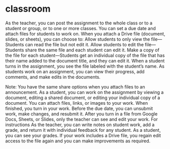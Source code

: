 # classroom
As the teacher, you can post the assignment to the whole class or to a student or group, or to one or more classes. You can set a due date and attach files for students to work on.
When you attach a Drive file (document, slides, or sheets), you can choose to:
Allow students to only view the file—Students can read the file but not edit it.
Allow students to edit the file—Students share the same file and each student can edit it.
Make a copy of the file for each student—Students get an individual copy of the file that has their name added to the document title, and they can edit it. When a student turns in the assignment, you see the file labeled with the student’s name.
As students work on an assignment, you can view their progress, add comments, and make edits in the documents.

Note: You have the same share options when you attach files to an announcement.
As a student, you can work on the assignment by viewing a document, editing a shared document, or editing your individual copy of a document. You can attach files, links, or images to your work. When finished, you turn in your work.
Before the due date, you can unsubmit work, make changes, and resubmit it. After you turn in a file from Google Docs, Sheets, or Slides, only the teacher can see and edit your work.
For instructions
As the teacher, you can write notes on student work, add a grade, and return it with individual feedback for any student.
As a student, you can see your grades. If your work includes a Drive file, you regain edit access to the file again and you can make improvements as required.
